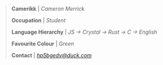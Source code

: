 > **Camerikk** | *Cameron Merrick*
>
> **Occupation** | *Student*
> 
> **Language Hierarchy** | *JS -> Crystal -> Rust -> C -> English*
>
> **Favourite Colour** | *Green*
>
> **Contact** | *[hp5bgedv@duck.com](mailto:hp5bgedv@duck.com)*
